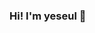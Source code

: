 ### Hi! I'm yeseul 👋

<!--
**Lee-Yeseul/Lee-Yeseul** is a ✨ _special_ ✨ repository because its `README.md` (this file) appears on your GitHub profile.

Here are some ideas to get you started:

- 🔭 I’m currently working on ...
- 🌱 I’m currently learning ...
- 👯 I’m looking to collaborate on ...
- 🤔 I’m looking for help with ...
- 💬 Ask me about ...
- 📫 How to reach me: ...
- 😄 Pronouns: ...
- ⚡ Fun fact: ...
-->
<!-- 
html, css, javascript, python, react, node.js, express, git, mongoDB, 
<img src="https://img.shields.io/badge/python-lightgrey?style=flat&logo=Python&logoColor=yellow"/>
<img src="https://img.shields.io/badge/python-lightgrey?style=flat&logo=Python&logoColor=yellow"/>
<img src="https://img.shields.io/badge/python-lightgrey?style=flat&logo=Python&logoColor=yellow"/>
<img src="https://img.shields.io/badge/python-lightgrey?style=flat&logo=Python&logoColor=yellow"/>
 -->
